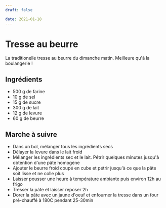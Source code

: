 ```yaml
---
draft: false

date: 2021-01-18
---
```


# Tresse au beurre
La traditionelle tresse au beurre du dimanche matin. Meilleure qu'à la
boulangerie !

<!-- more -->

## Ingrédients
 - 500 g de farine
 - 10 g de sel
 - 15 g de sucre
 - 300 g de lait
 - 12 g de levure
 - 60 g de beurre

## Marche à suivre
 - Dans un bol, mélanger tous les ingrédients secs
 - Délayer la levure dans le lait froid
 - Mélanger les ingrédients sec et le lait. Pétrir quelques minutes jusqu'à
   obtention d'une pâte homogène
 - Ajouter le beurre froid coupé en cube et pétrir jusqu'à ce que la pâte soit
   lisse et ne colle plus
 - Laisser pousser une heure à température ambiante puis environ 12h au frigo
 - Tresser la pâte et laisser reposer 2h
 - Dorer la pâte avec un jaune d'oeuf et enfourner la tresse dans un four
   pré-chauffé à 180C pendant 25-30min
